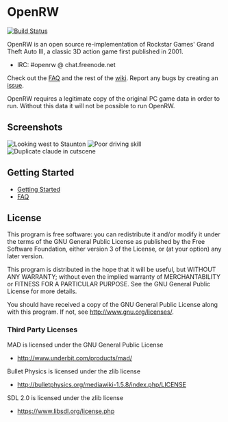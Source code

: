 # OpenRW 

[![Build Status](https://travis-ci.org/rwengine/openrw.svg?branch=master)](https://travis-ci.org/rwengine/openrw)

OpenRW is an open source re-implementation of Rockstar Games' Grand Theft Auto III,
a classic 3D action game first published in 2001.

* IRC: #openrw @ chat.freenode.net

Check out the [FAQ](https://github.com/rwengine/openrw/wiki/FAQ) and the rest of the [wiki](https://github.com/rwengine/openrw/wiki). Report any bugs by creating an [issue](https://github.com/rwengine/openrw/issues).

OpenRW requires a legitimate copy of the original PC game data in order to run.
Without this data it will not be possible to run OpenRW.

## Screenshots
![Looking west to Staunton](https://cloud.githubusercontent.com/assets/418211/16398933/40a62c20-3cc6-11e6-8c6a-9c50de47510c.png)
![Poor driving skill](https://cloud.githubusercontent.com/assets/418211/16398932/40a03de2-3cc6-11e6-9e48-acc9b44a600a.png)
![Duplicate claude in cutscene](https://cloud.githubusercontent.com/assets/418211/16399129/aa019d52-3cc7-11e6-9a33-a9fcce0b972c.png)

## Getting Started

 * [Getting Started](https://github.com/rwengine/openrw/wiki/Getting-Started)
 * [FAQ](https://github.com/rwengine/openrw/wiki/FAQ)

## License

This program is free software: you can redistribute it and/or modify
it under the terms of the GNU General Public License as published by
the Free Software Foundation, either version 3 of the License, or
(at your option) any later version.

This program is distributed in the hope that it will be useful,
but WITHOUT ANY WARRANTY; without even the implied warranty of
MERCHANTABILITY or FITNESS FOR A PARTICULAR PURPOSE.  See the
GNU General Public License for more details.

You should have received a copy of the GNU General Public License
along with this program.  If not, see <http://www.gnu.org/licenses/>.

### Third Party Licenses

MAD is licensed under the GNU General Public License

* http://www.underbit.com/products/mad/

Bullet Physics is licensed under the zlib license

* http://bulletphysics.org/mediawiki-1.5.8/index.php/LICENSE

SDL 2.0 is licensed under the zlib license

* https://www.libsdl.org/license.php
